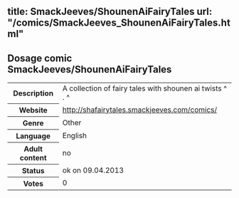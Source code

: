 title: SmackJeeves/ShounenAiFairyTales
url: "/comics/SmackJeeves_ShounenAiFairyTales.html"
---
Dosage comic SmackJeeves/ShounenAiFairyTales
-----------------------------------------

<table class="comicinfo">
<tr>
<th>Description</th><td>A collection of fairy tales with shounen ai twists ^ . ^</td>
</tr>
<tr>
<th>Website</th><td><a href="http://shafairytales.smackjeeves.com/comics/">http://shafairytales.smackjeeves.com/comics/</a></td>
</tr>
<tr>
<th>Genre</th><td>Other</td>
</tr>
<tr>
<th>Language</th><td>English</td>
</tr>
<tr>
<th>Adult content</th><td>no</td>
</tr>
<tr>
<th>Status</th><td>ok on 09.04.2013</td>
</tr>
<tr>
<th>Votes</th><td>0</div></td>
</tr>
</table>
